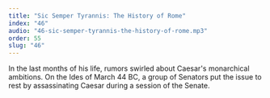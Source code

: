 ```yaml
---
title: "Sic Semper Tyrannis: The History of Rome"
index: "46"
audio: "46-sic-semper-tyrannis-the-history-of-rome.mp3"
order: 55
slug: "46"
---
```


In the last months of his life, rumors swirled about Caesar's monarchical ambitions. On the Ides of March 44 BC, a group of Senators put the issue to rest by assassinating Caesar during a session of the Senate.


